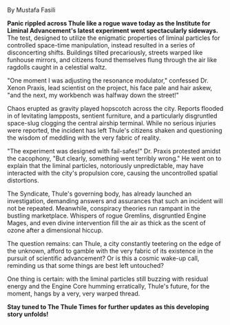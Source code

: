 By Mustafa Fasili

**Panic rippled across Thule like a rogue wave today as the Institute for Liminal Advancement's latest experiment went spectacularly sideways.** The test, designed to utilize the enigmatic properties of liminal particles for controlled space-time manipulation, instead resulted in a series of disconcerting shifts. Buildings tilted precariously, streets warped like funhouse mirrors, and citizens found themselves flung through the air like ragdolls caught in a celestial waltz.

"One moment I was adjusting the resonance modulator," confessed Dr. Xenon Praxis, lead scientist on the project, his face pale and hair askew, "and the next, my workbench was halfway down the street!"

Chaos erupted as gravity played hopscotch across the city. Reports flooded in of levitating lampposts, sentient furniture, and a particularly disgruntled space-slug clogging the central airship terminal. While no serious injuries were reported, the incident has left Thule's citizens shaken and questioning the wisdom of meddling with the very fabric of reality.

"The experiment was designed with fail-safes!" Dr. Praxis protested amidst the cacophony, "But clearly, something went terribly wrong." He went on to explain that the liminal particles, notoriously unpredictable, may have interacted with the city's propulsion core, causing the uncontrolled spatial distortions.

The Syndicate, Thule's governing body, has already launched an investigation, demanding answers and assurances that such an incident will not be repeated. Meanwhile, conspiracy theories run rampant in the bustling marketplace. Whispers of rogue Gremlins, disgruntled Engine Mages, and even divine intervention fill the air as thick as the scent of ozone after a dimensional hiccup.

The question remains: can Thule, a city constantly teetering on the edge of the unknown, afford to gamble with the very fabric of its existence in the pursuit of scientific advancement? Or is this a cosmic wake-up call, reminding us that some things are best left untouched?

One thing is certain: with the liminal particles still buzzing with residual energy and the Engine Core humming erratically, Thule's future, for the moment, hangs by a very, very warped thread.

**Stay tuned to The Thule Times for further updates as this developing story unfolds!**